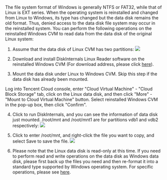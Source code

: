 The file system format of Windows is generally NTFS or FAT32, while that of Linux is EXT series. When the operating system is reinstalled and changed from Linux to Windows, its type has changed but the data disk remains the old format. Thus, denied access to the data disk file system may occur in the reinstalled system. You can perform the following operations on the reinstalled Windows CVM to read data from the data disk of the original Linux system:

1) Assume that the data disk of Linux CVM has two partitions:
![](//mccdn.qcloud.com/static/img/4a77fec831a1ad58b18cd86c31952789/image.png)

2) Download and install DiskInternals Linux Reader software on the reinstalled Windows CVM (For download address, please click [here](http://www.diskinternals.com/download/Linux_Reader.exe)).

3) Mount the data disk under Linux to Windows CVM. Skip this step if the data disk has already been mounted.

Log into Tencent Cloud console, enter "Cloud Virtual Machine" - "Cloud Block Storage" tab, click on the Linux data disk, and then click "More" - "Mount to Cloud Virtual Machine" button. Select reinstalled Windows CVM in the pop-up box, then click "Confirm".

4) Click to run DiskInternals, and you can see the information of data disk just mounted. /root/mnt and /root/mnt1 are for partitions vdb1 and vdb2 respectively:
![](//mccdn.qcloud.com/static/img/de1d02ddf0793da5911e0bece70a4993/image.png)

5) Click to enter /root/mnt, and right-click the file you want to copy, and select Save to save the file.
![](//mc.qcloudimg.com/static/img/42e510911d3a1188d6e56c968cd86ac7/image.png)

6) Please note that the Linux data disk is read-only at this time. If you need to perform read and write operations on the data disk as Windows data disk, please first back up the files you need and then re-format it into a standard type supported by Windows operating system. For specific operations, please see [here](https://intl.cloud.tencent.com/document/product/213/2158).



